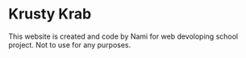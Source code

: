 # Krusty Krab

This website is created and code by Nami for
web devoloping school project. Not to use for
any purposes. 